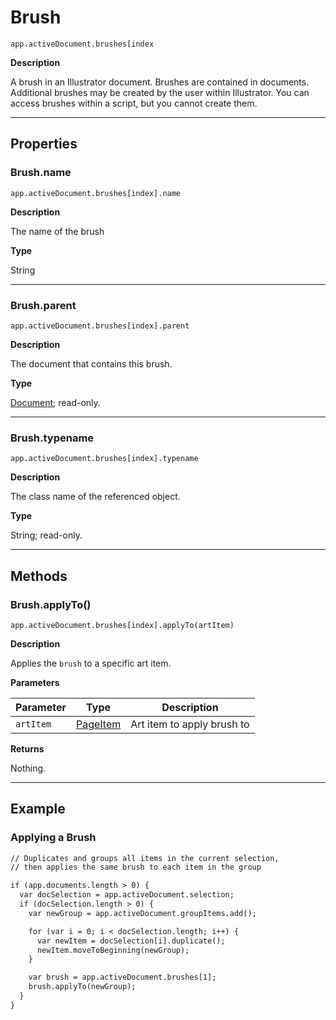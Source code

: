 <a id="jsobjref-brush"></a>

# Brush

`app.activeDocument.brushes[index`

**Description**

A brush in an Illustrator document. Brushes are contained in documents. Additional brushes may be created by the user within Illustrator. You can access brushes within a script, but you cannot create them.

---

## Properties

<a id="jsobjref-brush-name"></a>

### Brush.name

`app.activeDocument.brushes[index].name`

**Description**

The name of the brush

**Type**

String

---

<a id="jsobjref-brush-parent"></a>

### Brush.parent

`app.activeDocument.brushes[index].parent`

**Description**

The document that contains this brush.

**Type**

[Document](Document.md#jsobjref-document); read-only.

---

<a id="jsobjref-brush-typename"></a>

### Brush.typename

`app.activeDocument.brushes[index].typename`

**Description**

The class name of the referenced object.

**Type**

String; read-only.

---

## Methods

<a id="jsobjref-brush-applyto"></a>

### Brush.applyTo()

`app.activeDocument.brushes[index].applyTo(artItem)`

**Description**

Applies the `brush` to a specific art item.

**Parameters**

| Parameter   | Type                                      | Description                |
|-------------|-------------------------------------------|----------------------------|
| `artItem`   | [PageItem](PageItem.md#jsobjref-pageitem) | Art item to apply brush to |

**Returns**

Nothing.

---

## Example

### Applying a Brush

```default
// Duplicates and groups all items in the current selection,
// then applies the same brush to each item in the group

if (app.documents.length > 0) {
  var docSelection = app.activeDocument.selection;
  if (docSelection.length > 0) {
    var newGroup = app.activeDocument.groupItems.add();

    for (var i = 0; i < docSelection.length; i++) {
      var newItem = docSelection[i].duplicate();
      newItem.moveToBeginning(newGroup);
    }

    var brush = app.activeDocument.brushes[1];
    brush.applyTo(newGroup);
  }
}
```
